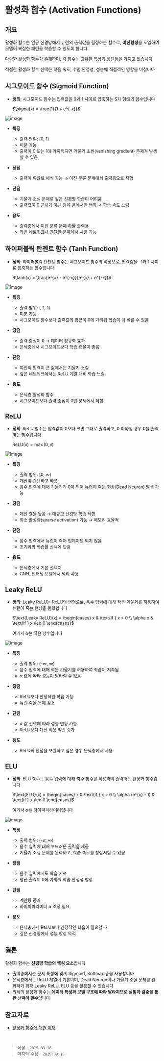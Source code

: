 # 활성화 함수 (Activation Functions)

## 개요

활성화 함수는 인공 신경망에서 뉴런의 출력값을 결정하는 함수로, **비선형성**을 도입하여 모델이 복잡한 패턴을 학습할 수 있도록 합니다

다양한 활성화 함수가 존재하며, 각 함수는 고유한 특성과 장단점을 가지고 있습니다

적절한 활성화 함수 선택은 학습 속도, 수렴 안정성, 성능에 직접적인 영향을 미칩니다

## 시그모이드 함수 (Sigmoid Function)

- **정의**: 시그모이드 함수는 입력값을 0과 1 사이로 압축하는 S자 형태의 함수입니다

  $\sigma(x) = \frac{1}{1 + e^{-x}}$

<img src="https://i.ibb.co/d4gFrq7g/image.png" alt="image" border="0">

- **특징**
  - 출력 범위: (0, 1)
  - 미분 가능
  - 출력이 0 또는 1에 가까워지면 기울기 소실(vanishing gradient) 문제가 발생할 수 있음

- **장점**
  - 출력이 확률로 해석 가능 → 이진 분류 문제에서 출력층으로 적합

- **단점**
  - 기울기 소실 문제로 깊은 신경망 학습이 어려움
  - 출력값이 0 근처가 아닌 양쪽 끝에서만 변화 → 학습 속도 느림

- **용도**
  - 출력층에서 이진 분류 문제 확률 출력용
  - 작은 네트워크나 간단한 문제에서 사용 가능

## 하이퍼볼릭 탄젠트 함수 (Tanh Function)

- **정의**: 하이퍼볼릭 탄젠트 함수는 시그모이드 함수의 확장으로, 입력값을 -1과 1 사이로 압축하는 함수입니다

  $\tanh(x) = \frac{e^{x} - e^{-x}}{e^{x} + e^{-x}}$

<img src="https://i.ibb.co/dJ7XGdNg/image.png" alt="image" border="0">

- **특징**
  - 출력 범위: (-1, 1)
  - 미분 가능
  - 시그모이드 함수보다 출력값의 평균이 0에 가까워 학습이 더 빠를 수 있음

- **장점**
  - 출력 중심이 0 → 데이터 정규화 효과
  - 은닉층에서 시그모이드보다 학습 효율이 좋음

- **단점**
  - 여전히 입력이 큰 값에서는 기울기 소실
  - 깊은 네트워크에서는 ReLU 계열 대비 학습 느림

- **용도**
  - 은닉층 활성화 함수
  - 시그모이드보다 출력 중심이 0인 문제에서 적합

## ReLU

- **정의**: ReLU 함수는 입력값이 0보다 크면 그대로 출력하고, 0 이하일 경우 0을 출력하는 함수입니다

  $\text{ReLU}(x) = \max(0, x)$

<img src="https://i.ibb.co/gbmXzxk3/image.png" alt="image" border="0">

- **특징**
  - 출력 범위: [0, ∞)
  - 계산이 간단하고 빠름
  - 음수 입력에 대해 기울기가 0이 되어 뉴런이 죽는 현상(Dead Neuron) 발생 가능

- **장점**
  - 계산 효율 높음 → 대규모 신경망 학습 적합
  - 희소 활성화(sparse activation) 가능 → 메모리 효율적

- **단점**
  - 음수 입력에서 뉴런이 죽어 업데이트 되지 않음
  - 초기화와 학습률 선택에 민감

- **용도**
  - 은닉층에서 기본 선택지
  - CNN, 딥러닝 모델에서 널리 사용

## Leaky ReLU

- **정의**: Leaky ReLU는 ReLU의 변형으로, 음수 입력에 대해 작은 기울기를 허용하여 뉴런이 죽는 현상을 완화합니다

  $\text{Leaky ReLU}(x) = \begin{cases} 
  x & \text{if } x > 0 \\
  \alpha x & \text{if } x \leq 0
  \end{cases}$

  여기서 $\alpha$는 작은 상수입니다

<img src="https://i.ibb.co/CKZHJSdB/image.png" alt="image" border="0">

- **특징**
  - 출력 범위: (-∞, ∞)
  - 음수 입력에 대해 작은 기울기를 허용하여 학습이 지속됨
  - $\alpha$ 값에 따라 성능이 달라질 수 있음

- **장점**
  - ReLU보다 안정적인 학습 가능
  - 뉴런 죽음 문제 감소

- **단점**
  - $\alpha$ 값 선택에 따라 성능 변동 가능
  - ReLU보다 계산 비용 약간 증가

- **용도**
  - ReLU의 단점을 보완하고 싶은 경우 은닉층에서 사용

## ELU

- **정의**: ELU 함수는 음수 입력에 대해 지수 함수를 적용하여 출력하는 활성화 함수입니다

  $\text{ELU}(x) = \begin{cases} 
  x & \text{if } x > 0 \\
  \alpha (e^{x} - 1) & \text{if } x \leq 0
  \end{cases}$

  여기서 $\alpha$는 하이퍼파라미터입니다

<img src="https://i.ibb.co/Kxz5v9KN/image.png" alt="image" border="0">

- **특징**
  - 출력 범위: (-$\alpha$, ∞)
  - 음수 입력에 대해 부드러운 출력을 제공
  - 기울기 소실 문제를 완화하고, 학습 속도를 향상시킬 수 있음

- **장점**
  - 음수 입력에서도 학습 지속
  - 평균 출력이 0에 가까워 학습 안정성 향상

- **단점**
  - 계산량 증가
  - 하이퍼파라미터 $\alpha$ 조정 필요

- **용도**
  - 은닉층에서 ReLU보다 안정적인 학습이 필요할 때
  - 깊은 신경망에서 성능 향상 목적

## 결론

활성화 함수는 **신경망 학습의 핵심 요소**입니다

- 출력층에서는 문제 특성에 맞게 Sigmoid, Softmax 등을 사용합니다
- 은닉층에서는 ReLU 계열이 기본이며, Dead Neuron이나 기울기 소실 문제를 완화하기 위해 Leaky ReLU, ELU 등을 활용할 수 있습니다 
- 최적의 활성화 함수는 **데이터 특성과 모델 구조에 따라 달라지므로 실험과 검증을 통한 선택이 필수**입니다

## 참고자료

- [활성화 함수에 대한 이해](https://medium.com/@hugmanskj/%ED%99%9C%EC%84%B1%ED%99%94-%ED%95%A8%EC%88%98%EC%97%90-%EB%8C%80%ED%95%9C-%EC%9D%B4%ED%95%B4-401b69ad443e)

<br>

> 작성 - `2025.09.16`<br>
> 마지막 수정 - `2025.09.16`
